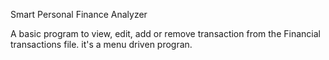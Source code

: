  Smart Personal Finance Analyzer

A basic program to view, edit, add or remove transaction from the Financial transactions file.  it's a menu driven progran.

 
